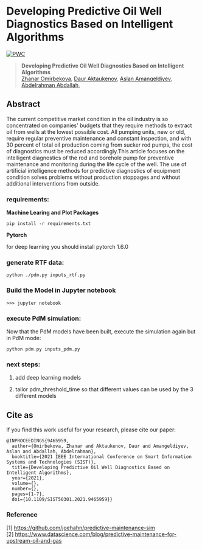 # Developing Predictive Oil Well Diagnostics Based on Intelligent Algorithms
[![PWC](https://img.shields.io/badge/PyTorch-v1.8-red)](https://pytorch.org/)

> **Developing Predictive Oil Well Diagnostics Based on Intelligent Algorithms**<br>
> [Zhanar Omirbekova](),
> [Daur Aktaukenov](),
> [Aslan Amangeldiyev](),
> [Abdelrahman Abdallah](https://github.com/abdoelsayed2016),
> <br>

## Abstract 

The current competitive market condition in the oil industry is so concentrated on companies' budgets that they require methods to extract oil from wells at the lowest possible cost. All pumping units, new or old, require regular preventive maintenance and constant inspection, and with 30 percent of total oil production coming from sucker rod pumps, the cost of diagnostics must be reduced accordingly.This article focuses on the intelligent diagnostics of the rod and borehole pump for preventive maintenance and monitoring during the life cycle of the well. The use of artificial intelligence methods for predictive diagnostics of equipment condition solves problems without production stoppages and without additional interventions from outside.





### requirements:

**Machine Learing and Plot Packages**

```pip install -r requirements.txt```

**Pytorch**

for deep learning you should install pytorch 1.6.0 


### generate RTF data:

    python ./pdm.py inputs_rtf.py

### Build the Model in Jupyter notebook

```
>>> jupyter notebook
```

### execute PdM simulation:

Now that the PdM models have been built, execute the simulation again but in PdM mode:

    python pdm.py inputs_pdm.py





 



### next steps:

1. add deep learning models 

2. tailor pdm_threshold_time so that different values can be used by the 3 different models
 



## Cite as
If you find this work useful for your research, please cite our paper:
```
@INPROCEEDINGS{9465959,
  author={Omirbekova, Zhanar and Aktaukenov, Daur and Amangeldiyev, Aslan and Abdallah, Abdelrahman},
  booktitle={2021 IEEE International Conference on Smart Information Systems and Technologies (SIST)}, 
  title={Developing Predictive Oil Well Diagnostics Based on Intelligent Algorithms}, 
  year={2021},
  volume={},
  number={},
  pages={1-7},
  doi={10.1109/SIST50301.2021.9465959}}
```





### Reference 
[1] https://github.com/joehahn/predictive-maintenance-sim <br>
[2] https://www.datascience.com/blog/predictive-maintenance-for-upstream-oil-and-gas
